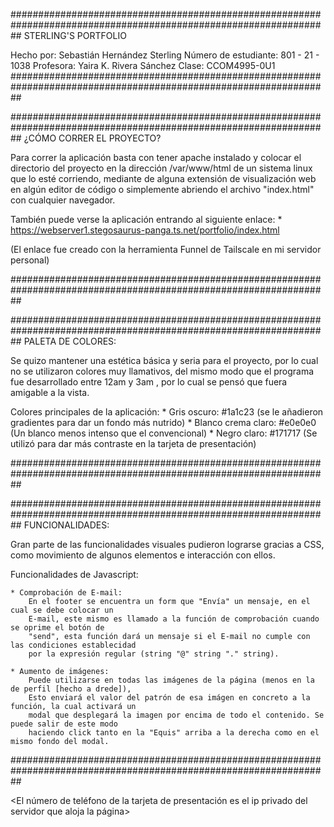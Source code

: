 ##################################################################################################################
STERLING'S PORTFOLIO

Hecho por: Sebastián Hernández Sterling
Número de estudiante: 801 - 21 - 1038
Profesora: Yaira K. Rivera Sánchez
Clase: CCOM4995-0U1
##################################################################################################################

##################################################################################################################
¿CÓMO CORRER EL PROYECTO?

Para correr la aplicación basta con tener apache instalado y colocar el directorio del proyecto en
la dirección /var/www/html de un sistema linux que lo esté corriendo, mediante de alguna extensión
de visualización web en algún editor de código o simplemente abriendo el archivo "index.html" con
cualquier navegador.

También puede verse la aplicación entrando al siguiente enlace:
	* https://webserver1.stegosaurus-panga.ts.net/portfolio/index.html

(El enlace fue creado con la herramienta Funnel de Tailscale en mi servidor personal)

##################################################################################################################



##################################################################################################################
PALETA DE COLORES:

Se quizo mantener una estética básica y seria para el proyecto, por lo cual no se utilizaron colores
muy llamativos, del mismo modo que el programa fue desarrollado entre 12am y 3am , por lo cual se pensó
que fuera amigable a la vista.

Colores principales de la aplicación:
	* Gris oscuro: #1a1c23 (se le añadieron gradientes para dar un fondo más nutrido)
	* Blanco crema claro: #e0e0e0 (Un blanco menos intenso que el convencional)
	* Negro claro: #171717 (Se utilizó para dar más contraste en la tarjeta de presentación)

##################################################################################################################
				

##################################################################################################################
FUNCIONALIDADES: 

Gran parte de las funcionalidades visuales pudieron lograrse gracias a CSS, como movimiento de algunos
elementos e interacción con ellos. 

Funcionalidades de Javascript:

	* Comprobación de E-mail:
		En el footer se encuentra un form que "Envía" un mensaje, en el cual se debe colocar un
		E-mail, este mismo es llamado a la función de comprobación cuando se oprime el botón de
		"send", esta función dará un mensaje si el E-mail no cumple con las condiciones establecidad
		por la expresión regular (string "@" string "." string).

	* Aumento de imágenes:
		Puede utilizarse en todas las imágenes de la página (menos en la de perfil [hecho a drede]),
		Esto enviará el valor del patrón de esa imágen en concreto a la función, la cual activará un
		modal que desplegará la imagen por encima de todo el contenido. Se puede salir de este modo
		haciendo click tanto en la "Equis" arriba a la derecha como en el mismo fondo del modal. 

##################################################################################################################


<El número de teléfono de la tarjeta de presentación es el ip privado del servidor que aloja la página>


